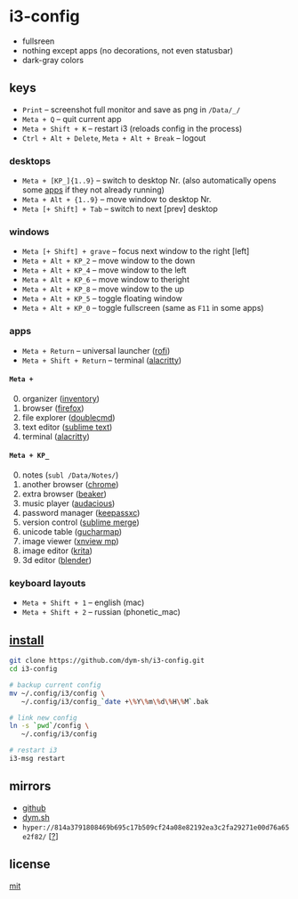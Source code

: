 # i3-config

- fullsreen
- nothing except apps (no decorations, not even statusbar)
- dark-gray colors


## keys
- `Print` – screenshot full monitor and save as png in `/Data/_/`
- `Meta + Q` – quit current app
- `Meta + Shift + K` – restart i3 (reloads config in the process)
- `Ctrl + Alt + Delete`, `Meta + Alt + Break` – logout

### desktops
- `Meta + [KP_]{1..9}` – switch to desktop Nr. (also automatically opens some [apps](#apps) if they not already running)
- `Meta + Alt + {1..9}` – move window to desktop Nr.
- `Meta [+ Shift] + Tab` – switch to next [prev] desktop

### windows
- `Meta [+ Shift] + grave` – focus next window to the right [left]
- `Meta + Alt + KP_2` – move window to the down
- `Meta + Alt + KP_4` – move window to the left
- `Meta + Alt + KP_6` – move  window to theright
- `Meta + Alt + KP_8` – move window to the up
- `Meta + Alt + KP_5` – toggle floating window
- `Meta + Alt + KP_0` – toggle fullscreen (same as `F11` in some apps)

### apps
- `Meta + Return` – universal launcher ([rofi](https://github.com/davatorium/rofi))
- `Meta + Shift + Return` – terminal ([alacritty](https://github.com/alacritty/alacritty))

#### `Meta + `
0. organizer ([inventory](https://github.com/dym-sh/inventory))
1. browser ([firefox](https://firefox.com))
2. file explorer ([doublecmd]())
3. text editor ([sublime text](https://sublimetext.com))
4. terminal ([alacritty](https://github.com/alacritty/alacritty))

#### `Meta + KP_`
0. notes (`subl /Data/Notes/`)
1. another browser ([chrome](https://google.com/chrome))
2. extra browser ([beaker](https://beakerbrowser.com))
3. music player ([audacious](https://audacious-media-player.org))
4. password manager ([keepassxc](https://keepassxc.org))
5. version control ([sublime merge](https://sublimemerge.com))
6. unicode table ([gucharmap](https://wiki.gnome.org/Apps/Gucharmap))
7. image viewer ([xnview mp](https://www.xnview.com/en/xnviewmp))
8. image editor ([krita](https://krita.org/en))
9. 3d editor ([blender](https://blender.org))

### keyboard layouts
- `Meta + Shift + 1` – english (mac)
- `Meta + Shift + 2` – russian (phonetic_mac)


## [install](install.sh)
``` sh
git clone https://github.com/dym-sh/i3-config.git
cd i3-config

# backup current config
mv ~/.config/i3/config \
   ~/.config/i3/config_`date +\%Y\%m\%d\%H\%M`.bak

# link new config
ln -s `pwd`/config \
   ~/.config/i3/config

# restart i3
i3-msg restart
```


## mirrors

- [github](https://github.com/dym-sh/i3-config)
- [dym.sh](https://dym.sh/cfg/i3)
- `hyper://814a3791808469b695c17b509cf24a08e82192ea3c2fa29271e00d76a65e2f82/` [[?](https://beakerbrowser.com)]


## license

[mit](./LICENSE)

